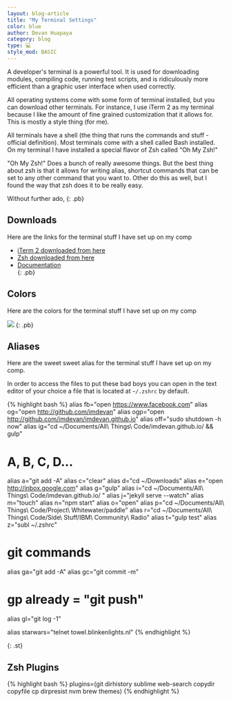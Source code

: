 ```yaml
---
layout: blog-article  
title: "My Terminal Settings"
color: blue
author: Devan Huapaya
category: blog
type: 💻
style_mod: BASIC
---
```

A developer's terminal is a powerful tool. It is used for downloading modules, compiling code, running test scripts, and is ridiculously more efficient than a graphic user interface when used correctly.

All operating systems come with some form of terminal installed, but you can download other terminals. For instance, I use iTerm 2 as my terminal because I like the amount of fine grained customization that it allows for. This is mostly a style thing (for me).

All terminals have a shell (the thing that runs the commands and stuff - official definition). Most terminals come with a shell called Bash installed. On my terminal I have installed a special flavor of Zsh called "Oh My Zsh!"

"Oh My Zsh!" Does a bunch of really awesome things. But the best thing about zsh is that it allows for writing alias, shortcut commands that can be set to any other command that you want to. Other do this as well, but I found the way that zsh does it to be really easy. 	

Without further ado,
{: .pb}

## Downloads
Here are the links for the terminal stuff I have set up on my comp  
- [iTerm 2 downloaded from here](https://www.iterm2.com)  
- [Zsh downloaded from here](http://ohmyz.sh)  
- [Documentation](https://github.com/robbyrussell/oh-my-zsh/wiki/Cheatsheet)  
{: .pb}


## Colors  

Here are the colors for the terminal stuff I have set up on my comp

![](http://i.imgur.com/cDaaWzt.png)
{: .pb}

## Aliases  
Here are the sweet sweet alias for the terminal stuff I have set up on my comp.

In order to access the files to put these bad boys you can open in the text editor of your choice a file that is located at <code>~/.zshrc</code> by default.


{% highlight bash %}
alias fb="open https://www.facebook.com"
alias og="open http://github.com/imdevan"
alias ogp="open http://github.com/imdevan/imdevan.github.io"
alias off="sudo shutdown -h now"
alias ig="cd ~/Documents/All\ Things\ Code/imdevan.github.io/ && gulp"

# A, B, C, D...
alias a="git add -A"
alias c="clear"
alias d="cd ~/Downloads"
alias e="open http://inbox.google.com"
alias g="gulp"
alias i="cd ~/Documents/All\ Things\ Code/imdevan.github.io/ "
alias j="jekyll serve --watch"
alias m="touch"
alias n="npm start"
alias o="open"
alias p="cd ~/Documents/All\ Things\ Code/Project\ Whitewater/paddle"
alias r="cd ~/Documents/All\ Things\ Code/Side\ Stuff/IBM\ Community\ Radio"
alias t="gulp test"
alias z="subl ~/.zshrc"

# git commands
alias ga="git add -A"
alias gc="git commit -m"
# gp already = "git push"
alias gl="git log -1"

alias starwars="telnet towel.blinkenlights.nl"
{% endhighlight %}

{: .st}
## Zsh Plugins  
{% highlight bash %}
plugins=(git dirhistory sublime web-search copydir copyfile cp dirpresist nvm brew themes)
{% endhighlight %}
